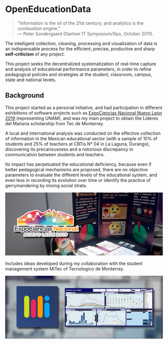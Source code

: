 # OpenEducationData

> "Information is the oil of the 21st century, and analytics is the combustion engine."  
> — Peter Sondergaard (Gartner IT Symposium/Xpo, October 2011).

The intelligent collection, cleaning, processing and visualization of data is an indispensable process for the efficient, precise, productive and sharp **self-criticism** of any project. 

This project seeks the decentralized systematization of real-time capture and analysis of educational performance parameters, in order to refine pedagogical policies and strategies at the student, classroom, campus, state and national levels.



## Background

This project started as a personal initiative, and had participation in different exhibitions of software projects such as [ExpoCiencias Nacional Nuevo León 2019](/assets/CS-S-DGO-2357.pdf) (representing UNAM), and was my main project to obtain the Líderes del Mañana scholarship from Tec de Monterrey.

A local and international analysis was conducted on the effective collection of information in the Mexican educational sector (with a sample of 10% of students and 25% of teachers at CBTis N° 04 in La Laguna, Durango), discovering its precariousness and a notorious discrepancy in communication between students and teachers. 

Its impact has perpetuated the educational deficiency, because even if better pedagogical mechanisms are proposed, there are no objective parameters to evaluate the different levels of the educational system, and even less in recording its evolution over time or identify the practice of gerrymandering by mixing social strata.

![Event](assets/ExpoCienciasNacional.png)

Includes ideas developed during my collaboration with the student management system MiTec of Tecnologico de Monterrey.

![Event](assets/OEduD_dashboards.png)